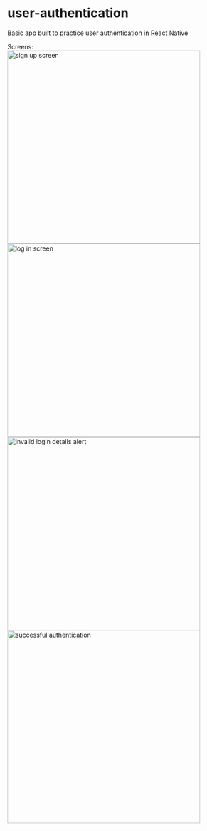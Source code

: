 # user-authentication
Basic app built to practice user authentication in React Native

Screens:
<br>
<img width="433" alt="sign up screen" src="https://github.com/jvckmorvn/user-authentication/assets/68481327/b36b65ab-4b86-419e-bc8d-e63ce1da9cf6">
<br>
<img width="433" alt="log in screen" src="https://github.com/jvckmorvn/user-authentication/assets/68481327/52a51c52-5c07-4e20-9b8d-cb1140dfc336">
<br>
<img width="433" alt="invalid login details alert" src="https://github.com/jvckmorvn/user-authentication/assets/68481327/eaf72f24-98f0-4ad4-b9ea-10725af11eff">
<br>
<img width="433" alt="successful authentication" src="https://github.com/jvckmorvn/user-authentication/assets/68481327/e47793bc-0ea2-4f23-886b-0103fd1479b3">
